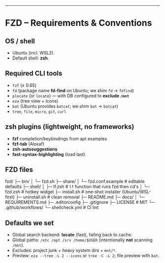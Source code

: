 
---

# FZD – Requirements & Conventions

## OS / shell

* Ubuntu (incl. WSL2).
* Default shell: **zsh**.

## Required CLI tools

* `fzf` (≥ 0.65)
* `fd` (package name **fd-find** on Ubuntu; we shim `fd` → `fdfind`)
* `plocate` (or `locate`) — with DB configured to **exclude `/mnt`**
* `eza` (tree view + icons)
* `bat` (Ubuntu provides `batcat`; we shim `bat` → `batcat`)
* `tree`, `file`, `micro`, `git`, `curl`

## zsh plugins (lightweight, no frameworks)

* **fzf** completion/keybindings from apt examples
* **fzf-tab** (Aloxaf)
* **zsh-autosuggestions**
* **fast-syntax-highlighting** (load last)

## FZD files

fzd/
├─ bin/
│  └─ fzd.sh
├─ share/
│  └─ fzd.conf.example       # editable defaults
├─ shell/
│  ├─ lf.zsh                 # `lf` function that runs fzd then cd's
│  └─ fzd.zsh                # hotkey widget
├─ install.sh                # one-shot installer (Ubuntu/WSL-first)
├─ uninstall.sh              # clean removal
├─ README.md
├─ docs/
│  └─ REQUIREMENTS.md
├─ .editorconfig
├─ .gitignore
├─ LICENSE                   # MIT
└─ .github/workflows/
   └─ shellcheck.yml         # CI lint


## Defaults we set

* Global search backend: **locate** (fast), falling back to cache.
* Global paths: `/etc /opt /srv /home/$USER` (intentionally **not** scanning `/mnt`).
* Excludes: project junk + heavy system dirs + `mnt/*`.
* Preview: `eza --tree -L 2 --icons` or `tree -C -L 2`; file preview with `bat`.
